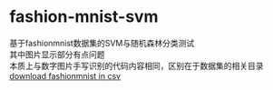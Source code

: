 # fashion-mnist-svm
基于fashionmnist数据集的SVM与随机森林分类测试<br>其中图片显示部分有点问题<br>
本质上与数字图片手写识别的代码内容相同，区别在于数据集的相关目录<br>
[download fashionmnist in csv](https://www.kaggle.com/zalando-research/fashionmnist/data)
